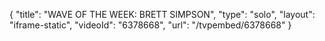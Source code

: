 {
    "title": "WAVE OF THE WEEK: BRETT SIMPSON",
    "type": "solo",
    "layout": "iframe-static",
    "videoId": "6378668",
    "url": "\/tvpembed\/6378668"
}